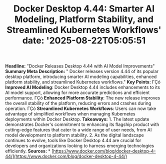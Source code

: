 ﻿---
title: "Docker Desktop 4.44: Smarter AI Modeling, Platform Stability, and Streamlined Kubernetes Workflows'
date: '2025-08-22T05:05:51"
category: "Markets"
summary: ""
slug: "docker desktop 444 smarter ai modeling platform stability an"
source_urls:
  - "https://www.docker.com/blog/docker-desktop-4-44/"
seo:
  title: "Docker Desktop 4.44: Smarter AI Modeling, Platform Stability, and Streamlined Kubernetes Workflows | Hash n Hedge'
  description: '"
  keywords: ["news", "markets", "brief"]
---
**Headline:**  "Docker Releases Desktop 4.44 with AI Model Improvements"  **Summary Meta Description:**  " Docker releases version 4.44 of its popular desktop platform, introducing smarter AI modeling capabilities, enhanced platform stability, and streamlined Kubernetes workflows."  **Key Points:**  ΓÇó **Improved AI Modeling**: Docker Desktop 4.44 includes enhancements to its AI model support, allowing for more accurate predictions and efficient performance. ΓÇó **Enhanced Platform Stability**: The new release improves the overall stability of the platform, reducing errors and crashes during operation. ΓÇó **Streamlined Kubernetes Workflows**: Users can now take advantage of simplified workflows when managing Kubernetes deployments within Docker Desktop.  **Takeaways:**  1.  The latest update demonstrates Docker's commitment to enhancing its flagship product with cutting-edge features that cater to a wide range of user needs, from AI model development to platform stability. 2.  As the digital landscape continues to evolve, tools like Docker Desktop 4.44 are crucial for developers and organizations looking to harness emerging technologies efficiently.  **Sources:**  *   [https://www.docker.com/blog/docker-desktop-4-44/](https://www.docker.com/blog/docker-desktop-4-44/) 
